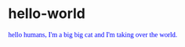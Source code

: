 # hello-world

<p class="font">hello humans, I'm a big big cat and I'm taking over the world.</p>

<style>
.font {
color: blue;
font-family: tahoma sans-serif;
}

</style>
